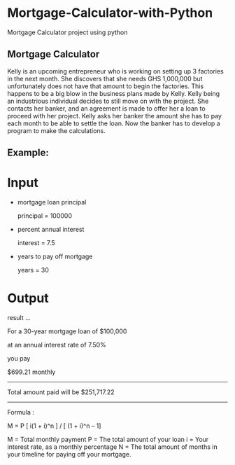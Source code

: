 # Mortgage-Calculator-with-Python
Mortgage Calculator project using python


## Mortgage Calculator

Kelly is an upcoming entrepreneur who is working on setting up 3 factories in the next month.
She discovers that she needs GHS 1,000,000 but unfortunately does not have that amount to begin the factories.
This happens to be a big blow in the business plans made by Kelly. Kelly being an industrious individual decides to still move on with the project.
She contacts her banker, and an agreement is made to offer her a loan to proceed with her project.
Kelly asks her banker the amount she has to pay each month to be able to settle the loan.
Now the banker has to develop a program to make the calculations.





## Example:

# Input

- mortgage loan principal

  principal = 100000

- percent annual interest

  interest = 7.5

- years to pay off mortgage

  years = 30


# Output

 
 result ...

 
For a 30-year mortgage loan of $100,000

 
at an annual interest rate of 7.50%

 
you pay 

 
$699.21 monthly

 
----------------------------------------

 
Total amount paid will be $251,717.22



----------------------------------------

Formula : 



M = P [ i(1 + i)^n ] / [ (1 + i)^n – 1]

M = Total monthly payment
P = The total amount of your loan
i = Your interest rate, as a monthly percentage
N = The total amount of months in your timeline for paying off your mortgage.
